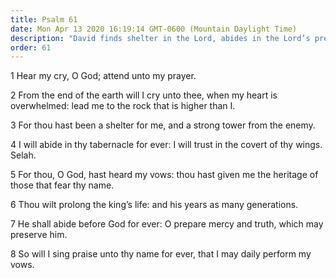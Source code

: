 ```yaml
---
title: Psalm 61
date: Mon Apr 13 2020 16:19:14 GMT-0600 (Mountain Daylight Time)
description: "David finds shelter in the Lord, abides in the Lord’s presence, and keeps his own vows."
order: 61
---
```


1 Hear my cry, O God; attend unto my prayer.

2 From the end of the earth will I cry unto thee, when my heart is overwhelmed: lead me to the rock that is higher than I.

3 For thou hast been a shelter for me, and a strong tower from the enemy.

4 I will abide in thy tabernacle for ever: I will trust in the covert of thy wings. Selah.

5 For thou, O God, hast heard my vows: thou hast given me the heritage of those that fear thy name.

6 Thou wilt prolong the king’s life: and his years as many generations.

7 He shall abide before God for ever: O prepare mercy and truth, which may preserve him.

8 So will I sing praise unto thy name for ever, that I may daily perform my vows.
